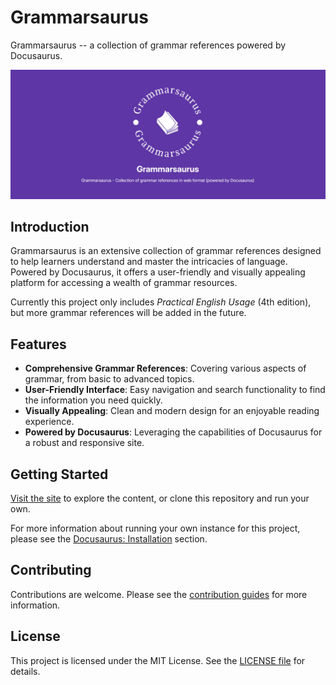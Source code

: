 # Grammarsaurus

Grammarsaurus -- a collection of grammar references powered by Docusaurus.

![Social card](./static/img/socialcard.jpg)

## Introduction

Grammarsaurus is an extensive collection of grammar references designed to help learners understand and master the intricacies of language. Powered by Docusaurus, it offers a user-friendly and visually appealing platform for accessing a wealth of grammar resources.

Currently this project only includes *Practical English Usage* (4th edition), but more grammar references will be added in the future.

## Features

- **Comprehensive Grammar References**: Covering various aspects of grammar, from basic to advanced topics.
- **User-Friendly Interface**: Easy navigation and search functionality to find the information you need quickly.
- **Visually Appealing**: Clean and modern design for an enjoyable reading experience.
- **Powered by Docusaurus**: Leveraging the capabilities of Docusaurus for a robust and responsive site.

## Getting Started

[Visit the site](https://yell0wsuit.github.io/grammarsaurus/) to explore the content, or clone this repository and run your own.

For more information about running your own instance for this project, please see the [Docusaurus: Installation](https://docusaurus.io/docs/installation) section.

## Contributing

Contributions are welcome. Please see the [contribution guides](./contributing.md) for more information.

## License

This project is licensed under the MIT License. See the [LICENSE file](./LICENSE) for details.
